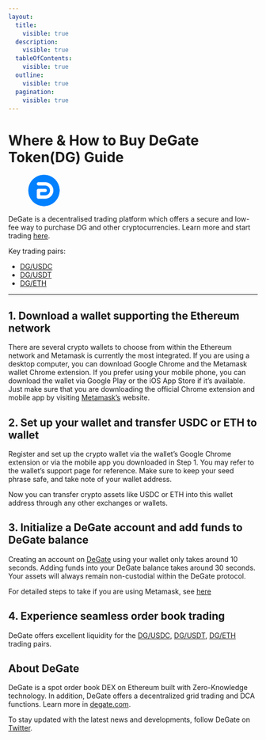 ```yaml
---
layout:
  title:
    visible: true
  description:
    visible: true
  tableOfContents:
    visible: true
  outline:
    visible: true
  pagination:
    visible: true
---
```


# Where & How to Buy DeGate Token(DG) Guide

<figure><img src="../.gitbook/assets/DG.png" alt="DG" width="64" style="border-radius: 50%;"><figcaption></figcaption></figure>

DeGate is a decentralised trading platform which offers a secure and low-fee way to purchase DG and other cryptocurrencies. Learn more and start trading [here](https://app.degate.com/trade/USDC/0x53c8395465a84955c95159814461466053dedede?utm_source=howtobuy).&#x20;

Key trading pairs:

* [DG/USDC](https://app.degate.com/trade/USDC/0x53c8395465a84955c95159814461466053dedede?utm_source=howtobuy)
* [DG/USDT](https://app.degate.com/trade/USDT/0x53c8395465a84955c95159814461466053dedede?utm_source=howtobuy)
* [DG/ETH](https://app.degate.com/trade/ETH/0x53c8395465a84955c95159814461466053dedede?utm_source=howtobuy)

***

## 1. Download a wallet supporting the Ethereum network

There are several crypto wallets to choose from within the Ethereum network and Metamask is currently the most integrated. If you are using a desktop computer, you can download Google Chrome and the Metamask wallet Chrome extension. If you prefer using your mobile phone, you can download the wallet via Google Play or the iOS App Store if it’s available. Just make sure that you are downloading the official Chrome extension and mobile app by visiting [Metamask’s](https://metamask.io/) website.

## 2. Set up your wallet and transfer USDC or ETH to wallet

Register and set up the crypto wallet via the wallet’s Google Chrome extension or via the mobile app you downloaded in Step 1. You may refer to the wallet’s support page for reference. Make sure to keep your seed phrase safe, and take note of your wallet address.&#x20;

Now you can transfer crypto assets like USDC or ETH into this wallet address through any other exchanges or wallets.

## 3. Initialize a DeGate account and add funds to DeGate balance

Creating an account on [DeGate](https://app.degate.com/?utm_source=DG_howtobuy) using your wallet only takes around 10 seconds. Adding funds into your DeGate balance takes around 30 seconds. Your assets will always remain non-custodial within the DeGate protocol.

For detailed steps to take if you are using Metamask, see [here](https://docs.degate.com/v/product_en/main-features/wallet-connectivity/metamask)

## 4. Experience seamless order book trading

DeGate offers excellent liquidity for the [DG/USDC](https://app.degate.com/trade/USDC/0x53c8395465a84955c95159814461466053dedede?utm_source=howtobuy), [DG/USDT](https://app.degate.com/trade/USDT/0x53c8395465a84955c95159814461466053dedede?utm_source=howtobuy), [DG/ETH](https://app.degate.com/trade/ETH/0x53c8395465a84955c95159814461466053dedede?utm_source=howtobuy) trading pairs.&#x20;

## About DeGate

DeGate is a spot order book DEX on Ethereum built with Zero-Knowledge technology. In addition, DeGate offers a decentralized grid trading and DCA functions. Learn more in [degate.com](https://degate.com/?utm_source=DG_howtobuy).

To stay updated with the latest news and developments, follow DeGate on [Twitter](https://twitter.com/degatedex).

